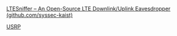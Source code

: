 [	LTESniffer – An Open-Source LTE Downlink/Uplink Eavesdropper (github.com/syssec-kaist)](https://news.ycombinator.com/item?id=35952206)

[USRP](https://www.ettus.com/sdr-software/uhd-usrp-hardware-driver)

